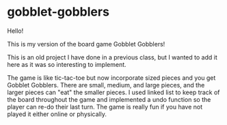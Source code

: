 # gobblet-gobblers

Hello!

This is my version of the board game Gobblet Gobblers!

This is an old project I have done in a previous class, but I wanted to add it here as it was so interesting to implement.

The game is like tic-tac-toe but now incorporate sized pieces and you get Gobblet Gobblers. There are small, medium, 
and large pieces, and the larger pieces can "eat" the smaller pieces. I used linked list to keep track of the board 
throughout the game and implemented a undo function so the player can re-do their last turn. The game is really fun 
if you have not played it either online or physically.
